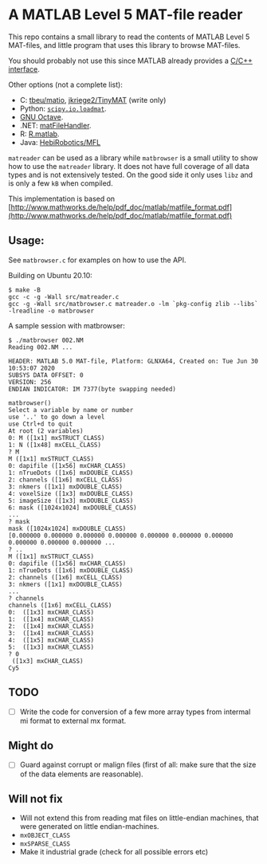 # A MATLAB Level 5 MAT-file reader

This repo contains a small library to read the contents of MATLAB Level 5 MAT-files, and little program that uses this library to browse MAT-files.

You should probably not use this since MATLAB already provides a [C/C++ interface](https://se.mathworks.com/help/matlab/matlab-c-api-to-read-mat-file-data.html). 

Other options (not a complete list):
 * C: [tbeu/matio](https://github.com/tbeu/matio), [jkriege2/TinyMAT](https://github.com/jkriege2/TinyMAT) (write only)
 * Python: [`scipy.io.loadmat`](https://docs.scipy.org/doc/scipy/reference/generated/scipy.io.loadmat.html).
 * [GNU Octave](https://www.gnu.org/software/octave/). 
  * .NET: [matFileHandler](https://github.com/mahalex/MatFileHandler). 
  * R: [R.matlab](http://search.r-project.org/library/R.matlab/html/readMat.html).
  * Java: [HebiRobotics/MFL](https://github.com/HebiRobotics/MFL)

`matreader` can be used as a library while `matbrowser` is a small utility to show how to use the `matreader` library. It does not have full coverage of all data types and is not extensively tested. On the good side it only uses `libz` and is only a few `kB` when compiled.

This implementation is based on [http://www.mathworks.de/help/pdf_doc/matlab/matfile_format.pdf](http://www.mathworks.de/help/pdf_doc/matlab/matfile_format.pdf)

## Usage:
See `matbrowser.c` for examples on how to use the API.

Building on Ubuntu 20.10:
```
$ make -B
gcc -c -g -Wall src/matreader.c 
gcc -g -Wall src/matbrowser.c matreader.o -lm `pkg-config zlib --libs` -lreadline -o matbrowser
```

A sample session with matbrowser:
```
$ ./matbrowser 002.NM 
Reading 002.NM ... 

HEADER: MATLAB 5.0 MAT-file, Platform: GLNXA64, Created on: Tue Jun 30 10:53:07 2020                                        
SUBSYS DATA OFFSET: 0
VERSION: 256
ENDIAN INDICATOR: IM 7377(byte swapping needed)

matbrowser()
Select a variable by name or number
use '..' to go down a level
use Ctrl+d to quit
At root (2 variables)
0: M ([1x1] mxSTRUCT_CLASS)
1: N ([1x48] mxCELL_CLASS)
? M
M ([1x1] mxSTRUCT_CLASS)
0: dapifile ([1x56] mxCHAR_CLASS)
1: nTrueDots ([1x6] mxDOUBLE_CLASS)
2: channels ([1x6] mxCELL_CLASS)
3: nkmers ([1x1] mxDOUBLE_CLASS)
4: voxelSize ([1x3] mxDOUBLE_CLASS)
5: imageSize ([1x3] mxDOUBLE_CLASS)
6: mask ([1024x1024] mxDOUBLE_CLASS)
...
? mask
mask ([1024x1024] mxDOUBLE_CLASS)
[0.000000 0.000000 0.000000 0.000000 0.000000 0.000000 0.000000 0.000000 0.000000 0.000000 ...
? ..
M ([1x1] mxSTRUCT_CLASS)
0: dapifile ([1x56] mxCHAR_CLASS)
1: nTrueDots ([1x6] mxDOUBLE_CLASS)
2: channels ([1x6] mxCELL_CLASS)
3: nkmers ([1x1] mxDOUBLE_CLASS)
...
? channels
channels ([1x6] mxCELL_CLASS)
0:  ([1x3] mxCHAR_CLASS)
1:  ([1x4] mxCHAR_CLASS)
2:  ([1x4] mxCHAR_CLASS)
3:  ([1x4] mxCHAR_CLASS)
4:  ([1x5] mxCHAR_CLASS)
5:  ([1x3] mxCHAR_CLASS)
? 0
 ([1x3] mxCHAR_CLASS)
Cy5
```

## TODO
 - [ ] Write the code for conversion of a few more array types from intermal mi format to external mx format.

## Might do
 - [ ] Guard against corrupt or malign files (first of all: make sure that the size of the data elements are reasonable).

## Will not fix
 - Will not extend this from reading mat files on little-endian machines, that were generated on little endian-machines.
 - `mxOBJECT_CLASS`
 - `mxSPARSE_CLASS`
 - Make it industrial grade (check for all possible errors etc)
